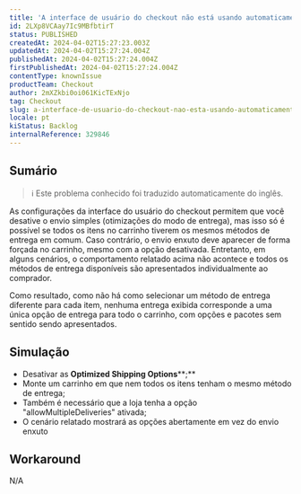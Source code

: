 ```yaml
---
title: 'A interface de usuário do checkout não está usando automaticamente o "envio enxuto" para itens sem métodos de envio comuns'
id: 2LXp8VCAay7Ic9MBfbtirT
status: PUBLISHED
createdAt: 2024-04-02T15:27:23.003Z
updatedAt: 2024-04-02T15:27:24.004Z
publishedAt: 2024-04-02T15:27:24.004Z
firstPublishedAt: 2024-04-02T15:27:24.004Z
contentType: knownIssue
productTeam: Checkout
author: 2mXZkbi0oi061KicTExNjo
tag: Checkout
slug: a-interface-de-usuario-do-checkout-nao-esta-usando-automaticamente-o-envio-enxuto-para-itens-sem-metodos-de-envio-comuns
locale: pt
kiStatus: Backlog
internalReference: 329846
---
```


## Sumário

>ℹ️ Este problema conhecido foi traduzido automaticamente do inglês.


As configurações da interface do usuário do checkout permitem que você desative o envio simples (otimizações do modo de entrega), mas isso só é possível se todos os itens no carrinho tiverem os mesmos métodos de entrega em comum. Caso contrário, o envio enxuto deve aparecer de forma forçada no carrinho, mesmo com a opção desativada.
Entretanto, em alguns cenários, o comportamento relatado acima não acontece e todos os métodos de entrega disponíveis são apresentados individualmente ao comprador.

Como resultado, como não há como selecionar um método de entrega diferente para cada item, nenhuma entrega exibida corresponde a uma única opção de entrega para todo o carrinho, com opções e pacotes sem sentido sendo apresentados.

## Simulação



- Desativar as **Optimized Shipping Options****;**
- Monte um carrinho em que nem todos os itens tenham o mesmo método de entrega;
- Também é necessário que a loja tenha a opção "allowMultipleDeliveries" ativada;
- O cenário relatado mostrará as opções abertamente em vez do envio enxuto

## Workaround


N/A




